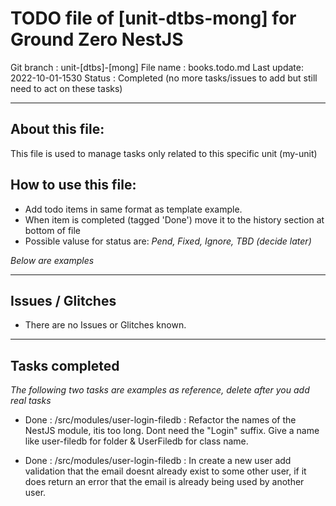 # TODO file of [unit-dtbs-mong] for Ground Zero NestJS

Git branch : unit-[dtbs]-[mong]
File name  : books.todo.md
Last update: 2022-10-01-1530
Status     : Completed (no more tasks/issues to add but still need to act on these tasks)


-----------------------------------------------------------

## About this file:
This file is used to manage tasks only related to this specific unit (my-unit)

## How to use this file:
- Add todo items in same format as template example.
- When item is completed (tagged 'Done') move it to the history section at bottom of file
- Possible valuse for status are: *Pend, Fixed, Ignore, TBD (decide later)*

*Below are examples*

-----------------------------------------------------------
## Issues / Glitches 

- There are no Issues or Glitches known.


--------------------
## Tasks completed
*The following two tasks are examples as reference, delete after you  add real tasks*
- Done : /src/modules/user-login-filedb : Refactor the names of the NestJS module, itis too long. Dont need the 
        "Login" suffix. Give a name like user-filedb for folder & UserFiledb for class name.

- Done : /src/modules/user-login-filedb : In create a new user add validation that the email doesnt already exist
         to some other user, if it does return an error that the email is already being used by another user.
